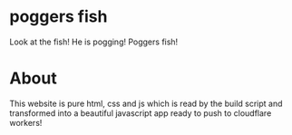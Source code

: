 # poggers fish

Look at the fish! He is pogging! Poggers fish!

# About

This website is pure html, css and js which is read by the build script and transformed into a beautiful javascript app ready to push to cloudflare workers!


